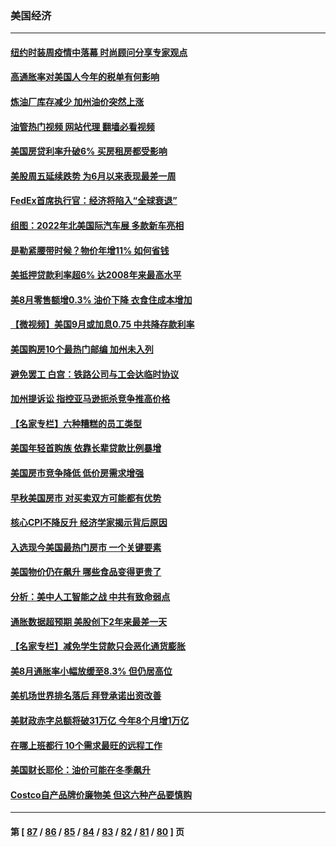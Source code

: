 ### 美国经济
---
#### [纽约时装周疫情中落幕 时尚顾问分享专家观点](../../pages/ncid1078158/n13827034.md?09180445) 
#### [高通胀率对美国人今年的税单有何影响](../../pages/ncid1078158/n13826890.md?09180445) 
#### [炼油厂库存减少 加州油价突然上涨](../../pages/ncid1078158/n13826948.md?09180445) 
#### [油管热门视频 网站代理 翻墙必看视频](http://209.222.30.114:81/youtube.html?09180445)
#### [美国房贷利率升破6% 买房租房都受影响](../../pages/ncid1078158/n13826942.md?09180445) 
#### [美股周五延续跌势 为6月以来表现最差一周](../../pages/ncid1078158/n13826880.md?09180445) 
#### [FedEx首席执行官：经济将陷入“全球衰退”](../../pages/ncid1078158/n13826861.md?09180445) 
#### [组图：2022年北美国际汽车展 多款新车亮相](../../pages/ncid1078158/n13826448.md?09180445) 
#### [是勒紧腰带时候？物价年增11% 如何省钱](../../pages/ncid1078158/n13826061.md?09180445) 
#### [美抵押贷款利率超6% 达2008年来最高水平](../../pages/ncid1078158/n13825940.md?09180445) 
#### [美8月零售额增0.3% 油价下降 衣食住成本增加](../../pages/ncid1078158/n13825831.md?09180445) 
#### [【微视频】美国9月或加息0.75 中共降存款利率](../../pages/ncid1078158/n13825209.md?09180445) 
#### [美国购房10个最热门邮编 加州未入列](../../pages/ncid1078158/n13825813.md?09180445) 
#### [避免罢工 白宫：铁路公司与工会达临时协议](../../pages/ncid1078158/n13825694.md?09180445) 
#### [加州提诉讼 指控亚马逊扼杀竞争推高价格](../../pages/ncid1078158/n13825186.md?09180445) 
#### [【名家专栏】六种糟糕的员工类型](../../pages/ncid1078158/n13824975.md?09180445) 
#### [美国年轻首购族 依靠长辈贷款比例暴增](../../pages/ncid1078158/n13824734.md?09180445) 
#### [美国房市竞争降低 低价房需求增强](../../pages/ncid1078158/n13824698.md?09180445) 
#### [早秋美国房市 对买卖双方可能都有优势](../../pages/ncid1078158/n13824679.md?09180445) 
#### [核心CPI不降反升 经济学家揭示背后原因](../../pages/ncid1078158/n13824574.md?09180445) 
#### [入选现今美国最热门房市 一个关键要素](../../pages/ncid1078158/n13824650.md?09180445) 
#### [美国物价仍在飙升 哪些食品变得更贵了](../../pages/ncid1078158/n13824482.md?09180445) 
#### [分析：美中人工智能之战 中共有致命弱点](../../pages/ncid1078158/n13824391.md?09180445) 
#### [通胀数据超预期 美股创下2年来最差一天](../../pages/ncid1078158/n13824353.md?09180445) 
#### [【名家专栏】减免学生贷款只会恶化通货膨胀](../../pages/ncid1078158/n13824062.md?09180445) 
#### [美8月通胀率小幅放缓至8.3% 但仍居高位](../../pages/ncid1078158/n13824139.md?09180445) 
#### [美机场世界排名落后 拜登承诺出资改善](../../pages/ncid1078158/n13823411.md?09180445) 
#### [美财政赤字总额将破31万亿 今年8个月增1万亿](../../pages/ncid1078158/n13823320.md?09180445) 
#### [在哪上班都行 10个需求最旺的远程工作](../../pages/ncid1078158/n13818968.md?09180445) 
#### [美国财长耶伦：油价可能在冬季飙升](../../pages/ncid1078158/n13822671.md?09180445) 
#### [Costco自产品牌价廉物美 但这六种产品要慎购](../../pages/ncid1078158/n13818935.md?09180445) 

---
#### 第 [ [87](./87.md?09180445) / [86](./86.md?09180445) / [85](./85.md?09180445) / [84](./84.md?09180445) / [83](./83.md?09180445) / [82](./82.md?09180445) / [81](./81.md?09180445) / [80](./80.md?09180445) ] 页

